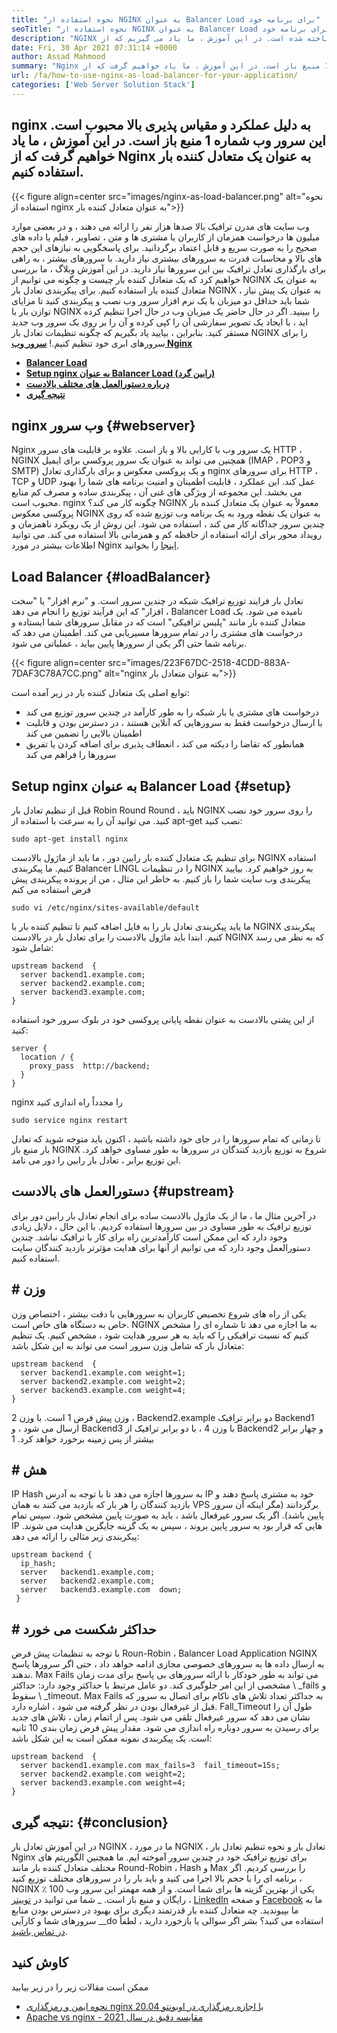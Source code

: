 ```yaml
---
title: "نحوه استفاده از NGINX به عنوان Balancer Load برای برنامه خود" 
seoTitle: "نحوه استفاده از NGINX به عنوان Balancer Load برای برنامه خود" 
description: "NGINX یک سرور وب محبوب منبع باز است. برای عملکرد بالا و مقیاس پذیری بسیار شناخته شده است. در این آموزش ، ما یاد می گیریم که از nginx به عنوان یک متعادل کننده بار استفاده کنیم" 
date: Fri, 30 Apr 2021 07:31:14 +0000
author: Assad Mahmood
summary: "Nginx به دلیل عملکرد و مقیاس پذیری بالا محبوب است. این سرور وب شماره 1 منبع باز است. در این آموزش ، ما یاد خواهیم گرفت که از Nginx به عنوان یک متعادل کننده بار استفاده کنیم." 
url: /fa/how-to-use-nginx-as-load-balancer-for-your-application/
categories: ['Web Server Solution Stack']
---
```


## nginx به دلیل عملکرد و مقیاس پذیری بالا محبوب است. این سرور وب شماره 1 منبع باز است. در این آموزش ، ما یاد خواهیم گرفت که از Nginx به عنوان یک متعادل کننده بار استفاده کنیم.

{{< figure align=center src="images/nginx-as-load-balancer.png" alt="نحوه استفاده از nginx به عنوان متعادل کننده بار">}}

وب سایت های مدرن ترافیک بالا صدها هزار نفر را ارائه می دهند ، و در بعضی موارد میلیون ها درخواست همزمان از کاربران یا مشتری ها و متن ، تصاویر ، فیلم یا داده های صحیح را به صورت سریع و قابل اعتماد برگردانید. برای پاسخگویی به نیازهای این حجم های بالا و محاسبات قدرت به سرورهای بیشتری نیاز دارید. با سرورهای بیشتر ، به راهی برای بارگذاری تعادل ترافیک بین این سرورها نیاز دارید. در این آموزش وبلاگ ، ما بررسی خواهیم کرد که یک متعادل کننده بار چیست و چگونه می توانیم از NGINX به عنوان یک متعادل کننده بار استفاده کنیم.
برای پیکربندی تعادل بار NGINX به عنوان یک پیش نیاز ، شما باید حداقل دو میزبان با یک نرم افزار سرور وب نصب و پیکربندی کنید تا مزایای توازن بار با NGINX را ببینید. اگر در حال حاضر یک میزبان وب در حال اجرا تنظیم کرده اید ، با ایجاد یک تصویر سفارشی آن را کپی کرده و آن را بر روی یک سرور وب جدید مستقر کنید. بنابراین ، بیایید یاد بگیریم که چگونه تنظیمات تعادل بار NGINX را برای سرورهای ابری خود تنظیم کنیم.!
   **[سرور وب Nginx][1]** 
  * **[Balancer Load][2]**
  * **[Setup nginx به عنوان Balancer Load (رابین گرد)][3]**
  * **[درباره دستورالعمل های مختلف بالادست][4]**
  * **[نتیجه گیری][5]**

## nginx وب سرور   {#webserver}
Nginx یک سرور وب با کارایی بالا و باز است. علاوه بر قابلیت های سرور HTTP ، NGINX همچنین می تواند به عنوان یک سرور پروکسی برای ایمیل (IMAP ، POP3 و SMTP) و یک پروکسی معکوس و برای بارگذاری تعادل nginx برای سرورهای HTTP ، TCP و UDP عمل کند. این عملکرد ، قابلیت اطمینان و امنیت برنامه های شما را بهبود می بخشد. این مجموعه از ویژگی های غنی آن ، پیکربندی ساده و مصرف کم منابع محبوب است.
nginx چگونه کار می کند؟ NGINX معمولاً به عنوان یک متعادل کننده بار پروکسی معکوس NGINX به عنوان یک نقطه ورود به یک برنامه وب توزیع شده که روی چندین سرور جداگانه کار می کند ، استفاده می شود. این روش از یک رویکرد ناهمزمان و رویداد محور برای ارائه استفاده از حافظه کم و همزمانی بالا استفاده می کند. می توانید اطلاعات بیشتر در مورد Nginx [اینجا][6] را بخوانید.

## Load Balancer   {#loadBalancer}
تعادل بار فرایند توزیع ترافیک شبکه در چندین سرور است. و "نرم افزار" یا "سخت افزار" که این فرآیند توزیع را انجام می دهد ، Balancer Load نامیده می شود. یک متعادل کننده بار مانند "پلیس ترافیکی" است که در مقابل سرورهای شما ایستاده و درخواست های مشتری را در تمام سرورها مسیریابی می کند. اطمینان می دهد که برنامه شما حتی اگر یکی از سرورها پایین بیاید ، عملیاتی می شود.

{{< figure align=center src="images/223F67DC-2518-4CDD-883A-7DAF3C78A7CC.png" alt="nginx به عنوان متعادل بار">}}

توابع اصلی یک متعادل کننده بار در زیر آمده است:
  * درخواست های مشتری یا بار شبکه را به طور کارآمد در چندین سرور توزیع می کند
  * با ارسال درخواست فقط به سرورهایی که آنلاین هستند ، در دسترس بودن و قابلیت اطمینان بالایی را تضمین می کند
  * همانطور که تقاضا را دیکته می کند ، انعطاف پذیری برای اضافه کردن یا تفریق سرورها را فراهم می کند

## Setup nginx به عنوان Balancer Load   {#setup}
قبل از تنظیم تعادل بار Robin Round Round ، باید NGINX را روی سرور خود نصب کنید. می توانید آن را به سرعت با استفاده از apt-get نصب کنید:
```
sudo apt-get install nginx
```
برای تنظیم یک متعادل کننده بار رابین دور ، ما باید از ماژول بالادست NGINX استفاده کنیم. ما پیکربندی Balancer LINGL را در تنظیمات NGINX به روز خواهیم کرد. بیایید پیکربندی وب سایت شما را باز کنیم. به خاطر این مثال ، من از پرونده پیکربندی پیش فرض استفاده می کنم
```
sudo vi /etc/nginx/sites-available/default
```
ما باید پیکربندی تعادل بار را به فایل اضافه کنیم تا تنظیم کننده بار با NGINX پیکربندی کنیم.
ابتدا باید ماژول بالادست را برای تعادل بار در بالادست NGINX که به نظر می رسد شامل شود:
```
upstream backend  {
  server backend1.example.com;
  server backend2.example.com;
  server backend3.example.com;
}
```
از این پشتی بالادست به عنوان نقطه پایانی پروکسی خود در بلوک سرور خود استفاده کنید:
```
server {
  location / {
    proxy_pass  http://backend;
  }
}
```
nginx را مجدداً راه اندازی کنید
```
sudo service nginx restart
```
تا زمانی که تمام سرورها را در جای خود داشته باشید ، اکنون باید متوجه شوید که تعادل بار منبع باز NGINX شروع به توزیع بازدید کنندگان در سرورها به طور مساوی خواهد کرد. این توزیع برابر ، تعادل بار رابین را دور می نامد.

## دستورالعمل های بالادست   {#upstream}
در آخرین مثال ما ، ما از یک ماژول بالادست ساده برای انجام تعادل بار رابین دور برای توزیع ترافیک به طور مساوی در بین سرورها استفاده کردیم. با این حال ، دلایل زیادی وجود دارد که این ممکن است کارآمدترین راه برای کار با ترافیک نباشد. چندین دستورالعمل وجود دارد که می توانیم از آنها برای هدایت مؤثرتر بازدید کنندگان سایت استفاده کنیم.

## # وزن
یکی از راه های شروع تخصیص کاربران به سرورهایی با دقت بیشتر ، اختصاص وزن خاص به دستگاه های خاص است. NGINX به ما اجازه می دهد تا شماره ای را مشخص کنیم که نسبت ترافیکی را که باید به هر سرور هدایت شود ، مشخص کنیم.
یک تنظیم متعادل بار که شامل وزن سرور است می تواند به این شکل باشد:
```
upstream backend  {
  server backend1.example.com weight=1;
  server backend2.example.com weight=2;
  server backend3.example.com weight=4;
}
```
وزن پیش فرض 1 است. با وزن 2 ، Backend2.example دو برابر ترافیک Backend1 ارسال می شود ، و Backend3 با وزن 4 ، با دو برابر ترافیک از Backend2 و چهار برابر بیشتر از پس زمینه برخورد خواهد کرد. 1

## # هش
IP Hash به سرورها اجازه می دهد تا با توجه به آدرس IP خود به مشتری پاسخ دهند و بازدید کنندگان را هر بار که بازدید می کنند به همان VPS برگردانند (مگر اینکه آن سرور پایین باشد). اگر یک سرور غیرفعال باشد ، باید به صورت پایین مشخص شود. سپس تمام IP هایی که قرار بود به سرور پایین بروند ، سپس به یک گزینه جایگزین هدایت می شوند.
پیکربندی زیر مثالی را ارائه می دهد:
```
upstream backend {
  ip_hash;
  server   backend1.example.com;
  server   backend2.example.com;
  server   backend3.example.com  down;
 }
```

## # حداکثر شکست می خورد
با توجه به تنظیمات پیش فرض Roun-Robin ، Balancer Load Application NGINX به ارسال داده ها به سرورهای خصوصی مجازی ادامه خواهد داد ، حتی اگر سرورها پاسخ ندهند. Max Fails می تواند به طور خودکار با ارائه سرورهای بی پاسخ برای مدت زمان مشخصی از این امر جلوگیری کند.
دو عامل مرتبط با حداکثر وجود دارد: حداکثر \ _fails و سقوط \ _timeout. Max Fails به حداکثر تعداد تلاش های ناکام برای اتصال به سرور که قبل از غیرفعال بودن در نظر گرفته می شود ، اشاره دارد. Fall_Timeout طول آن را نشان می دهد که سرور غیرفعال تلقی می شود. پس از اتمام زمان ، تلاش های جدید برای رسیدن به سرور دوباره راه اندازی می شود. مقدار پیش فرض زمان بندی 10 ثانیه است.
یک پیکربندی نمونه ممکن است به این شکل باشد:
```
upstream backend  {
  server backend1.example.com max_fails=3  fail_timeout=15s;
  server backend2.example.com weight=2;
  server backend3.example.com weight=4;
}
```

## نتیجه گیری:   {#conclusion}
در این آموزش تعادل بار NGINX ، ما در مورد NGNIX ، تعادل بار و نحوه تنظیم تعادل بار Nginx برای توزیع ترافیک خود در چندین سرور آموخته ایم. ما همچنین الگوریتم های مختلف متعادل کننده بار مانند Round-Robin ، Hash و Max را بررسی کردیم. اگر برنامه ای را با حجم بالا اجرا می کنید و باید بار را در سرورهای مختلف توزیع کنید ، NGINX یکی از بهترین گزینه ها برای شما است. و از همه مهمتر این سرور وب 100 ٪ رایگان و منبع باز است.
_ شما می توانید در [توییتر][7] ، [LinkedIn][8] و صفحه [Facebook][9] ما به ما بپیوندید. چه متعادل کننده بار قدرتمند دیگری برای بهبود در دسترس بودن منابع سرورهای شما و کارآیی __do استفاده می کنید؟ بشر اگر سوالی یا بازخورد دارید ، لطفاً [در تماس باشید][10].

## کاوش کنید
ممکن است مقالات زیر را در زیر بیابید
  * [نحوه ایمن و رمزگذاری nginx با اجازه رمزگذاری در اوبونتو 20.04][11]
  * [Apache vs nginx - مقایسه دقیق در سال 2021][12]

  
[1]: #webserver
[2]: #loadbalancer
[3]: #setup
[4]: #upstream
[5]: #conclusion
[6]: https://products.containerize.com/solution-stack/nginx
[7]: https://twitter.com/containerize_co
[8]: https://www.linkedin.com/company/containerize/
[9]: http://facebook.com/containerize
[10]: mailto:yasir.saeed@aspose.com
[11]: https://blog.containerize.com/web-server-solution-stack/how-to-secure-nginx-with-letsencrypt-on-ubuntu-20-04/
[12]: https://blog.containerize.com/2021/02/26/apache-vs-nginx-detailed-comparison-in-2021/
